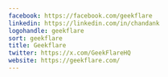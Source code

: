 ```yaml
---
facebook: https://facebook.com/geekflare
linkedin: https://linkedin.com/in/chandank
logohandle: geekflare
sort: geekflare
title: Geekflare
twitter: https://x.com/GeekFlareHQ
website: https://geekflare.com/
---
```

